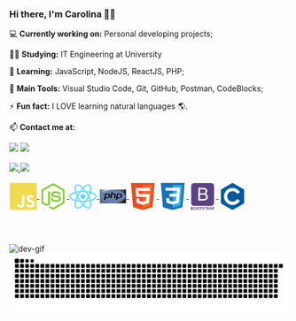 

### Hi there, I'm Carolina 👩‍💻

💻 **Currently working on:** Personal developing projects;

👩‍🎓 **Studying:** IT Engineering at University

🌱 **Learning:** JavaScript, NodeJS, ReactJS, PHP;

🧰 **Main Tools:** Visual Studio Code, Git, GitHub, Postman, CodeBlocks;

⚡ **Fun fact:** I LOVE learning natural languages 🌎. 

📫 **Contact me at:**

<div>
    <a href="https://www.linkedin.com/in/ramoncarolina" target="_blank"><img src="https://img.shields.io/badge/LinkedIn-0077B5?style=for-the-badge&logo=linkedin&logoColor=white" target="_blank"></a> 
        <a href="https://carolina-ramon.netlify.app" target="_blank"><img src="https://img.shields.io/badge/Netlify-00C7B7?style=for-the-badge&logo=netlify&logoColor=white" target="_blank"></a> 
    <br>
    <br>
    <a href="https://github.com/CarolinaRamon">
    <img height="180em" src="https://github-readme-stats.vercel.app/api?username=CarolinaRamon&show_icons=true&theme=radical&include_all_commits=true&count_private=true"/>
    <img height="180em" src="https://github-readme-stats.vercel.app/api/top-langs/?username=CarolinaRamon&layout=compact&langs_count=7&theme=radical"/>
</div>

<div style="display: inline_block"><br>
    <img align="center" alt="JS" height="50" width="50" src="https://raw.githubusercontent.com/devicons/devicon/master/icons/javascript/javascript-plain.svg">
    <img align="center" alt="NodeJS" height="50" width="50" src="https://raw.githubusercontent.com/devicons/devicon/master/icons/nodejs/nodejs-original.svg">
    <img align="center" alt="React" height="50" width="50" src="https://raw.githubusercontent.com/devicons/devicon/master/icons/react/react-original.svg">
    <img align="center" alt="PHP" height="50" width="50" src="https://raw.githubusercontent.com/devicons/devicon/master/icons/php/php-original.svg">
    <img align="center" alt="HTML" height="50" width="50" src="https://raw.githubusercontent.com/devicons/devicon/master/icons/html5/html5-original.svg">
    <img align="center" alt="CSS" height="50" width="50" src="https://raw.githubusercontent.com/devicons/devicon/master/icons/css3/css3-original.svg">
    <img align="center" alt="Bootstrap" height="50" width="50" src="https://raw.githubusercontent.com/devicons/devicon/master/icons/bootstrap/bootstrap-plain-wordmark.svg">
    <img align="center" alt="C" height="50" width="50" src="https://raw.githubusercontent.com/devicons/devicon/master/icons/c/c-plain.svg">
    <br>
</div>

##
<br>
<div> 
   <img align="left" alt="dev-gif" src="https://media.giphy.com/media/L1R1tvI9svkIWwpVYr/giphy.gif">
</div>

![Snake animation](https://github.com/CarolinaRamon/CarolinaRamon/blob/output/github-contribution-grid-snake.svg)
